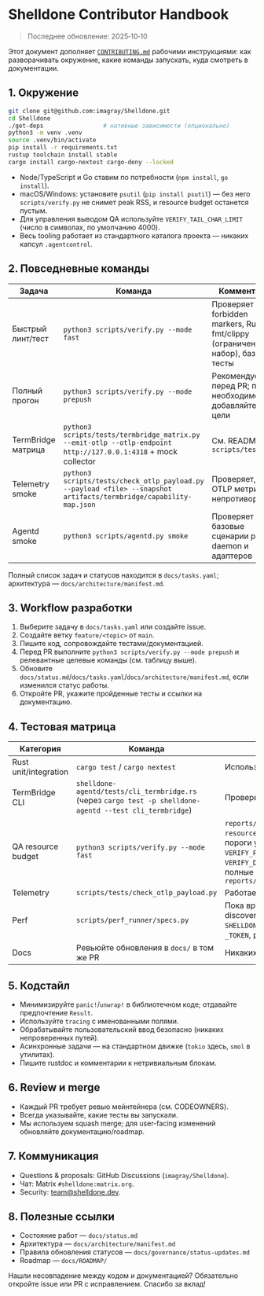 # Shelldone Contributor Handbook

> Последнее обновление: 2025‑10‑10

Этот документ дополняет [`CONTRIBUTING.md`](../../CONTRIBUTING.md) рабочими инструкциями: как разворачивать окружение, какие команды запускать, куда смотреть в документации.

## 1. Окружение

```bash
git clone git@github.com:imagray/Shelldone.git
cd Shelldone
./get-deps                 # нативные зависимости (опционально)
python3 -m venv .venv
source .venv/bin/activate
pip install -r requirements.txt
rustup toolchain install stable
cargo install cargo-nextest cargo-deny --locked
```

- Node/TypeScript и Go ставим по потребности (`npm install`, `go install`).
- macOS/Windows: установите `psutil` (`pip install psutil`) — без него `scripts/verify.py` не снимет peak RSS, и resource budget останется пустым.
- Для управления выводом QA используйте `VERIFY_TAIL_CHAR_LIMIT` (число в символах, по умолчанию 4000).
- Весь tooling работает из стандартного каталога проекта — никаких капсул `.agentcontrol`.

## 2. Повседневные команды

| Задача | Команда | Комментарий |
| --- | --- | --- |
| Быстрый линт/тест | `python3 scripts/verify.py --mode fast` | Проверяет forbidden markers, Rust fmt/clippy (ограниченный набор), базовые тесты |
| Полный прогон | `python3 scripts/verify.py --mode prepush` | Рекомендуем перед PR; при необходимости добавляйте свои цели |
| TermBridge матрица | `python3 scripts/tests/termbridge_matrix.py --emit-otlp --otlp-endpoint http://127.0.0.1:4318` + mock collector | См. README в `scripts/tests/` |
| Telemetry smoke | `python3 scripts/tests/check_otlp_payload.py --payload <file> --snapshot artifacts/termbridge/capability-map.json` | Проверяет, что OTLP метрики непротиворечивы |
| Agentd smoke | `python3 scripts/agentd.py smoke` | Проверяет базовые сценарии работы daemon и адаптеров |

Полный список задач и статусов находится в `docs/tasks.yaml`; архитектура — `docs/architecture/manifest.md`.

## 3. Workflow разработки
1. Выберите задачу в `docs/tasks.yaml` или создайте issue.
2. Создайте ветку `feature/<topic>` от `main`.
3. Пишите код, сопровождайте тестами/документацией.
4. Перед PR выполните `python3 scripts/verify.py --mode prepush` и релевантные целевые команды (см. таблицу выше).
5. Обновите `docs/status.md`/`docs/tasks.yaml`/`docs/architecture/manifest.md`, если изменился статус работы.
6. Откройте PR, укажите пройденные тесты и ссылки на документацию.

## 4. Тестовая матрица
| Категория | Команда | Примечания |
| --- | --- | --- |
| Rust unit/integration | `cargo test` / `cargo nextest` | Используется внутри `scripts/verify.py` |
| TermBridge CLI | `shelldone-agentd/tests/cli_termbridge.rs` (через `cargo test -p shelldone-agentd --test cli_termbridge`) | Проверяет CLI и capability export |
| QA resource budget | `python3 scripts/verify.py --mode fast` | `reports/verify/summary.json` содержит `resources.top_peak_kb`/`top_duration_sec`; пороги управляются `VERIFY_PEAK_KB_LIMIT[_NAME]`, `VERIFY_DURATION_LIMIT_SEC[_NAME]`; полные логи шагов лежат в `reports/logs/*.log` |
| Telemetry | `scripts/tests/check_otlp_payload.py` | Работает вместе с mock OTLP collector |
| Perf | `scripts/perf_runner/specs.py` | Пока вручную; для TermBridge discovery можно задать `SHELLDONE_PERF_TERMBRIDGE_ENDPOINT`/`…_TOKEN`, результаты прикладывайте к PR |
| Docs | Ревьюйте обновления в `docs/` в том же PR | Никаких auto-docs |

## 5. Кодстайл
- Минимизируйте `panic!`/`unwrap!` в библиотечном коде; отдавайте предпочтение `Result`.
- Используйте `tracing` с именованными полями.
- Обрабатывайте пользовательский ввод безопасно (никаких непроверенных путей).
- Асинхронные задачи — на стандартном движке (`tokio` здесь, `smol` в утилитах).
- Пишите rustdoc и комментарии к нетривиальным блокам.

## 6. Review и merge
- Каждый PR требует ревью мейнтейнера (см. CODEOWNERS).
- Всегда указывайте, какие тесты вы запускали.
- Мы используем squash merge; для user-facing изменений обновляйте документацию/roadmap.

## 7. Коммуникация
- Questions & proposals: GitHub Discussions (`imagray/Shelldone`).
- Чат: Matrix `#shelldone:matrix.org`.
- Security: [team@shelldone.dev](mailto:team@shelldone.dev).

## 8. Полезные ссылки
- Состояние работ — `docs/status.md`
- Архитектура — `docs/architecture/manifest.md`
- Правила обновления статусов — `docs/governance/status-updates.md`
- Roadmap — `docs/ROADMAP/`

Нашли несовпадение между кодом и документацией? Обязательно откройте issue или PR с исправлением. Спасибо за вклад!
